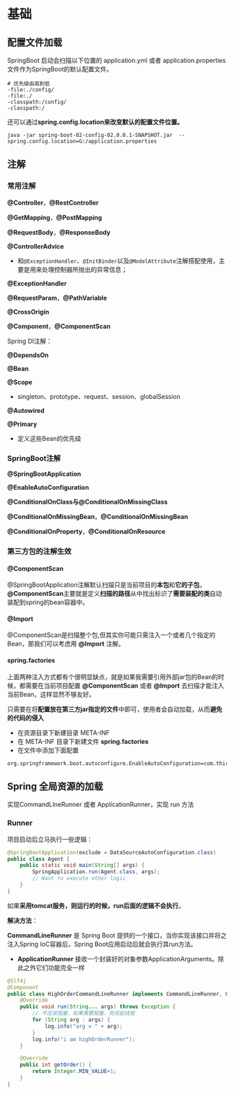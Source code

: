 # 基础

## 配置文件加载

SpringBoot 启动会扫描以下位置的 application.yml 或者 application.properties 文件作为SpringBoot的默认配置文件。

```shell
# 优先级由高到低
-file:./config/
-file:./
-classpath:/config/
-classpath:/
```

还可以通过**spring.config.location来改变默认的配置文件位置。**

```shell
java -jar spring-boot-02-config-02.0.0.1-SNAPSHOT.jar  --spring.config.location=G:/application.properties 
```



## 注解

### 常用注解

**@Controller**，**@RestController**

**@GetMapping**，**@PostMapping**

**@RequestBody**，**@ResponseBody**

**@ControllerAdvice**

- 和`@ExceptionHandler`、`@InitBinder`以及`@ModelAttribute`注解搭配使用，主要是用来处理控制器所抛出的异常信息；

**@ExceptionHandler**

**@RequestParam**，**@PathVariable**

**@CrossOrigin**



**@Component**，**@ComponentScan**



Spring DI注解：

**@DependsOn**

**@Bean**

**@Scope**

- singleton、prototype、request、session、globalSession



**@Autowired**

**@Primary**

- 定义这些Bean的优先级



### SpringBoot注解

**@SpringBootApplication**

**@EnableAutoConfiguration**

**@ConditionalOnClass与@ConditionalOnMissingClass**

**@ConditionalOnMissingBean**，**@ConditionalOnMissingBean**

**@ConditionalOnProperty**，**@ConditionalOnResource**



### 第三方包的注解生效

#### @ComponentScan

@SpringBootApplication注解默认扫描只是当前项目的**本包**和**它的子包**，**@ComponentScan**主要就是定义**扫描的路径**从中找出标识了**需要装配的类**自动装配到spring的bean容器中。

#### @Import

@ComponentScan是扫描整个包,但其实你可能只需注入一个或者几个指定的Bean，那我们可以考虑用 **@Import** 注解。

#### spring.factories

上面两种注入方式都有个很明显缺点，就是如果我需要引用外部jar包的Bean的时候，都需要在当前项目配置 **@ComponentScan** 或者 **@Import** 去扫描才能注入当前Bean，这样显然不够友好。

只需要在将**配置放在第三方jar指定的文件**中即可，使用者会自动加载，从而**避免的代码的侵入**

- 在资源目录下新建目录 META-INF
- 在 META-INF 目录下新建文件 **spring.factories**
- 在文件中添加下面配置

```stylus
org.springframework.boot.autoconfigure.EnableAutoConfiguration=com.third.bean.ConfigurationBean
```



## Spring 全局资源的加载

实现CommandLIneRunner 或者 ApplicationRunner，实现 run 方法

### Runner

项目启动后立马执行一些逻辑：

```java
@SpringBootApplication(exclude = DataSourceAutoConfiguration.class)
public class Agent {
    public static void main(String[] args) {
        SpringApplication.run(Agent.class, args);
        // Want to execute other logic
    }
}
```

如果**采用tomcat服务，则运行的时候，run后面的逻辑不会执行**。

**解决方法**：

**CommandLineRunner** 是 Spring Boot 提供的一个接口，当你实现该接口并将之注入Spring IoC容器后，Spring Boot应用启动后就会执行其run方法。

- **ApplicationRunner** 接收一个封装好的对象参数ApplicationArguments。除此之外它们功能完全一样

```java
@Slf4j
@Component
public class HighOrderCommandLineRunner implements CommandLineRunner, Ordered {
    @Override
    public void run(String... args) throws Exception {
        // 不应该阻塞，如果需要阻塞，则另起线程
        for (String arg : args) {
            log.info("arg = " + arg);
        }
        log.info("i am highOrderRunner");
    }

    @Override
    public int getOrder() {
        return Integer.MIN_VALUE+1;
    }
}
```


